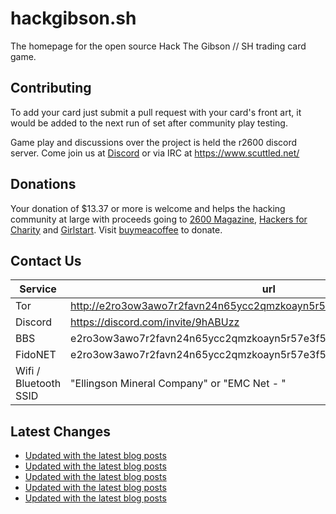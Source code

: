 # hackgibson.sh
The homepage for the open source Hack The Gibson // SH trading card game.


## Contributing

To add your card just submit a pull request with your card's front art, it would be added to the next run of set after community play testing.

Game play and discussions over the project is held the r2600 discord server. Come join us at [Discord](https://discord.com/invite/9hABUzz) or via IRC at https://www.scuttled.net/


## Donations

Your donation of $13.37 or more is welcome and helps the hacking community at large with proceeds going to [2600 Magazine](https://2600.com/), [Hackers for Charity](https://hackersforcharity.org) and [Girlstart](https://girlstart.org).  Visit [buymeacoffee](https://www.buymeacoffee.com/hackgibson.sh) to donate.


## Contact Us

Service | url
-|-
Tor | http://e2ro3ow3awo7r2favn24n65ycc2qmzkoayn5r57e3f56nvjwdcgg32ad.onion
Discord | https://discord.com/invite/9hABUzz
BBS | e2ro3ow3awo7r2favn24n65ycc2qmzkoayn5r57e3f56nvjwdcgg32ad.onion:23
FidoNET | e2ro3ow3awo7r2favn24n65ycc2qmzkoayn5r57e3f56nvjwdcgg32ad.onion:24554
Wifi / Bluetooth SSID | "Ellingson Mineral Company" or "EMC Net - <fidonet address>"

## Latest Changes
<!-- BLOG-POST-LIST:START -->
- [Updated with the latest blog posts](https://github.com/DFW2600/hackgibson.sh/commit/6a13e4388f8416f23ae185493f5bfa085d0d964f)
- [Updated with the latest blog posts](https://github.com/DFW2600/hackgibson.sh/commit/1b0b713e18c44a040cf0c1dcfaf9a39e63460f16)
- [Updated with the latest blog posts](https://github.com/DFW2600/hackgibson.sh/commit/b2f2211293b75122cee4f4c628ac3404e7dcd039)
- [Updated with the latest blog posts](https://github.com/DFW2600/hackgibson.sh/commit/61738b4d27e3fe58b0ef8d19bc65229665ceb052)
- [Updated with the latest blog posts](https://github.com/DFW2600/hackgibson.sh/commit/3dae48181ef5108c01befd8af154409a3d34cc0c)
<!-- BLOG-POST-LIST:END -->
